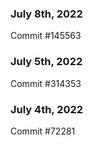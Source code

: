 ### July 8th, 2022

Commit #145563

### July 5th, 2022

Commit #314353


### July 4th, 2022

Commit #72281
